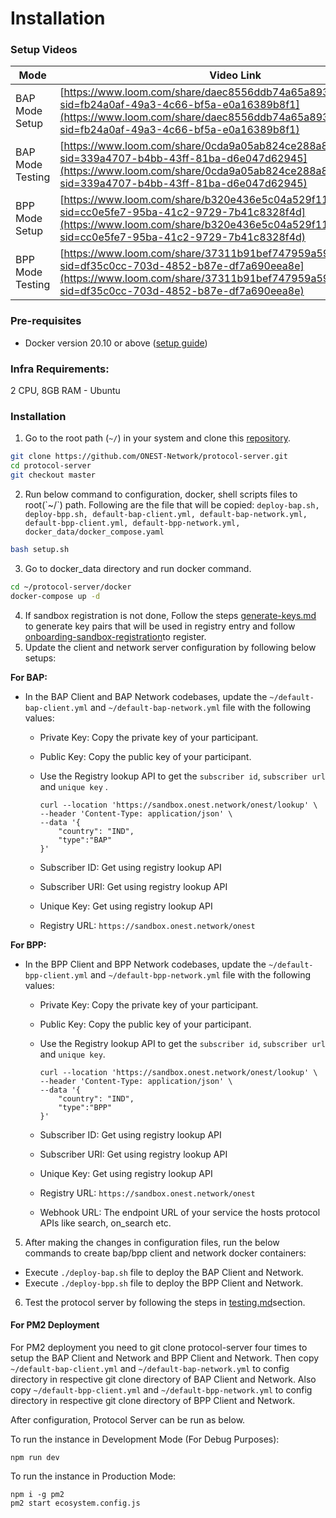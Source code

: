 # Installation

### Setup Videos

| Mode             | Video Link                                                                                                                                                                                                   |
| ---------------- | ------------------------------------------------------------------------------------------------------------------------------------------------------------------------------------------------------------ |
| BAP Mode Setup   | [https://www.loom.com/share/daec8556ddb74a65a893fd67d862b805?sid=fb24a0af-49a3-4c66-bf5a-e0a16389b8f1](https://www.loom.com/share/daec8556ddb74a65a893fd67d862b805?sid=fb24a0af-49a3-4c66-bf5a-e0a16389b8f1) |
| BAP Mode Testing | [https://www.loom.com/share/0cda9a05ab824ce288a82319155377f3?sid=339a4707-b4bb-43ff-81ba-d6e047d62945](https://www.loom.com/share/0cda9a05ab824ce288a82319155377f3?sid=339a4707-b4bb-43ff-81ba-d6e047d62945) |
| BPP Mode Setup   | [https://www.loom.com/share/b320e436e5c04a529f1133a4f1f42c0a?sid=cc0e5fe7-95ba-41c2-9729-7b41c8328f4d](https://www.loom.com/share/b320e436e5c04a529f1133a4f1f42c0a?sid=cc0e5fe7-95ba-41c2-9729-7b41c8328f4d) |
| BPP Mode Testing | [https://www.loom.com/share/37311b91bef747959a59420612a64a68?sid=df35c0cc-703d-4852-b87e-df7a690eea8e](https://www.loom.com/share/37311b91bef747959a59420612a64a68?sid=df35c0cc-703d-4852-b87e-df7a690eea8e) |

### Pre-requisites

* Docker version 20.10 or above ([setup guide](https://docs.docker.com/desktop/))

### Infra Requirements:

2 CPU, 8GB RAM - Ubuntu&#x20;

### Installation

1. Go to the root path (`~/`) in your system and clone this [repository](https://github.com/ONEST-Network/protocol-server).

```sh
git clone https://github.com/ONEST-Network/protocol-server.git
cd protocol-server
git checkout master
```

2. Run below command to configuration, docker, shell scripts files to root(\`\~/\`) path. Following are the   file that will be copied: `deploy-bap.sh, deploy-bpp.sh, default-bap-client.yml, default-bap-network.yml, default-bpp-client.yml, default-bpp-network.yml, docker_data/docker_compose.yaml`

```sh
bash setup.sh
```

3. Go to docker\_data directory and run docker command.

```sh
cd ~/protocol-server/docker
docker-compose up -d
```

4. If sandbox registration is not done, Follow the steps [generate-keys.md](generate-keys.md "mention") to generate key pairs that will be used in registry entry and follow [onboarding-sandbox-registration](../../../onboarding-sandbox-registration/ "mention")to register.
5. Update the client and network server configuration by following below setups:&#x20;

**For BAP:**

*   In the BAP Client and BAP Network codebases, update the `~/default-bap-client.yml` and `~/default-bap-network.yml` file with the following values:

    * Private Key: Copy the private key of your participant.
    * Public Key: Copy the public key of your participant.
    *   Use the Registry  lookup API to get the `subscriber id`, `subscriber url` and `unique key` .



        ```
        curl --location 'https://sandbox.onest.network/onest/lookup' \
        --header 'Content-Type: application/json' \
        --data '{
            "country": "IND",
            "type":"BAP"
        }'
        ```



    * Subscriber ID: Get using registry lookup API
    * Subscriber URI: Get using registry lookup API
    * Unique Key: Get using registry lookup API
    * Registry URL: `https://sandbox.onest.network/onest`

&#x20; **For BPP:**

*   In the BPP Client and BPP Network codebases, update the `~/default-bpp-client.yml` and `~/default-bpp-network.yml` file with the following values:

    * Private Key: Copy the private key of your participant.
    * Public Key: Copy the public key of your participant.
    *   Use the Registry  lookup API to get the `subscriber id`, `subscriber url` and `unique key`.



        ```
        curl --location 'https://sandbox.onest.network/onest/lookup' \
        --header 'Content-Type: application/json' \
        --data '{
            "country": "IND",
            "type":"BPP"
        }'
        ```



    * Subscriber ID: Get using registry lookup API
    * Subscriber URI: Get using registry lookup API
    * Unique Key: Get using registry lookup API
    * Registry URL: `https://sandbox.onest.network/onest`
    * Webhook URL: The endpoint URL of your service the hosts protocol APIs like search, on\_search etc.

5. After making the changes in configuration files, run the below commands to create bap/bpp client and network docker containers:       &#x20;

* Execute `./deploy-bap.sh` file to deploy the BAP Client and Network.
* Execute `./deploy-bpp.sh` file to deploy the BPP Client and Network.

6. Test the protocol server by following the steps in [testing.md](testing.md "mention")section.

#### For PM2 Deployment

For PM2 deployment you need to git clone protocol-server four times to setup the BAP Client and Network and BPP Client and Network. Then copy `~/default-bap-client.yml` and `~/default-bap-network.yml` to config directory in respective git clone directory of BAP Client and Network. Also copy `~/default-bpp-client.yml` and `~/default-bpp-network.yml` to config directory in respective git clone directory of BPP Client and Network.

After configuration, Protocol Server can be run as below.

To run the instance in Development Mode (For Debug Purposes):

```
npm run dev
```

To run the instance in Production Mode:

```
npm i -g pm2
pm2 start ecosystem.config.js
```

